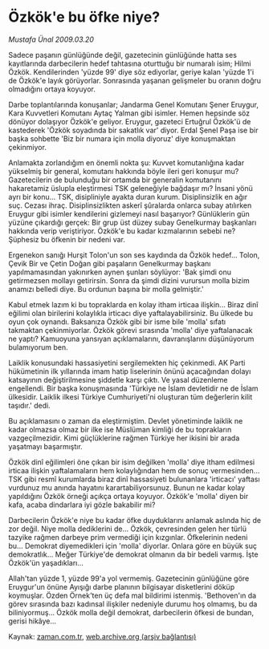 # Özkök'e bu öfke niye?

*Mustafa Ünal 2009.03.20*

<tr><td class="metin" colspan="2" style="padding-top: 20px; padding-left: 5px; padding-right: 10px;">Sadece paşanın günlüğünde değil, gazetecinin günlüğünde hatta ses kayıtlarında darbecilerin hedef tahtasına oturttuğu bir numaralı isim; Hilmi Özkök. Kendilerinden 'yüzde 99' diye söz ediyorlar, geriye kalan 'yüzde 1'i de Özkök'e layık görüyorlar. Sonrasında yaşanan gelişmeler bu oranın doğru olmadığını ortaya koyuyor.</td></tr><tr><td class="metin" colspan="2" style="padding-top: 20px; padding-left: 5px; padding-right: 10px;"><p> Darbe toplantılarında konuşanlar; Jandarma Genel Komutanı Şener Eruygur, Kara Kuvvetleri Komutanı Aytaç Yalman gibi isimler. Hemen hepsinde söz dönüyor dolaşıyor Özkök'e geliyor. Eruygur, gazeteci Ertuğrul Özkök'ü de kastederek 'Özkök soyadında bir sakatlık var' diyor. Erdal Şenel Paşa ise bir başka sohbette 'Biz bir numara için molla diyoruz' diye konuşmaktan çekinmiyor.
<p> Anlamakta zorlandığım en önemli nokta şu: Kuvvet komutanlığına kadar yükselmiş bir general, komutanı hakkında böyle ileri geri konuşur mu? Gazetecilerin de bulunduğu bir ortamda bir generalin komutanını hakaretamiz üslupla eleştirmesi TSK geleneğiyle bağdaşır mı? İnsani yönü ayrı bir konu... TSK, disipliniyle ayakta duran kurum. Disiplinsizlik en ağır suç. Cezası ihraç. Disiplinsizlikten askerî şûralarda onlarca subay atılırken Eruygur gibi isimler kendilerini gizlemeyi nasıl başarıyor? Günlüklerin gün yüzüne çıkardığı gerçek: Bir grup üst düzey subay Genelkurmay başkanları hakkında verip veriştiriyor. Özkök'e bu kadar kızmalarının sebebi ne? Şüphesiz bu öfkenin bir nedeni var.
<p> Ergenekon sanığı Hurşit Tolon'un son ses kaydında da Özkök hedef... Tolon, Çevik Bir ve Çetin Doğan gibi paşaların Genelkurmay başkanı yapılmamasından yakınırken aynen şunları söylüyor: 'Bak şimdi onu getirmezsen mollayı getirirsin. Sonra da şimdi dizini vurursun molla bizim anamızı belledi diye. Bu ordunun başına bir molla gelmiştir.'
<p> Kabul etmek lazım ki bu topraklarda en kolay itham irticaa ilişkin... Biraz dinî eğilimi olan birilerini kolaylıkla irticacı diye yaftalayabilirsiniz. Bu ülkede bu oyun çok oynandı. Baksanıza Özkök gibi bir isme bile 'molla' sıfatı takmaktan çekinmiyorlar. Özkök görevi sırasında 'molla' diye yaftalanacak ne yaptı? Kamuoyuna yansıyan açıklamalarını, davranışlarını düşünüyorum bulamıyorum ben.
<p> Laiklik konusundaki hassasiyetini sergilemekten hiç çekinmedi. AK Parti hükümetinin ilk yıllarında imam hatip liselerinin önünü açacağından dolayı katsayının değiştirilmesine şiddetle karşı çıktı. Ve yasal düzenleme engellendi. Bir başka konuşmasında 'Türkiye ne İslam devletidir ne de İslam ülkesidir. Laiklik ilkesi Türkiye Cumhuriyeti'ni oluşturan tüm değerlerin kilit taşıdır.' dedi.
<p> Bu açıklamasını o zaman da eleştirmiştim. Devlet yönetiminde laiklik ne kadar olmazsa olmaz bir ilke ise Müslüman kimliği de bu toprakların vazgeçilmezidir. Kimi güçlüklerine rağmen Türkiye her ikisini bir arada yaşatmayı başarmıştır.
<p> Özkök dinî eğilimleri öne çıkan bir isim değilken 'molla' diye itham edilmesi irticaa ilişkin yaftalamaların hem kolaylığından hem de sonuç vermesinden... TSK gibi resmî kurumlarda biraz dinî hassasiyeti bulunanlara 'irticacı' yaftası vurdunuz mu anında hayatını karartabiliyorsunuz. Bunun ne kadar kolay yapıldığını Özkök örneği açıkça ortaya koyuyor. Özkök'e 'molla' diyen bir kafa, acaba dindarlara iyi gözle bakabilir mi?
<p> Darbecilerin Özkök'e niye bu kadar öfke duyduklarını anlamak aslında hiç de zor değil. Niye molla dediklerini de... Özkök, çevresinden gelen her türlü tazyike rağmen darbeye prim vermediği için kızgınlar. Öfkelerinin nedeni bu... Demokrat diyemedikleri için 'molla' diyorlar. Onlara göre en büyük suç demokratlık... Meğer Türkiye'de demokrat olmanın da bir bedeli varmış. İşte Özkök'ün yaşadıkları...
<p> Allah'tan yüzde 1, yüzde 99'a yol vermemiş. Gazetecinin günlüğüne göre Eruygur'un önüne Ayışığı darbe planının bilgisayar disketlerini döküp koymuşlar. Özden Örnek'ten üç defa mal bildirimi istenmiş. 'Bethoven'ın da görev sırasında bazı kadınsal ilişkiler nedeniyle durumu hoş olmamış, bu da biliniyormuş... Özkök molla değil demokrat, darbecilerin öfkesi de bundan, gerisi hikâye...<br/></p></p></p></p></p></p></p></p></p></td></tr>

Kaynak: [zaman.com.tr](http://zaman.com.tr/yazar.do?yazino=827573), [web.archive.org (arşiv bağlantısı)](http://web.archive.org/web/20090323030904/http://zaman.com.tr:80/yazar.do?yazino=827573)
